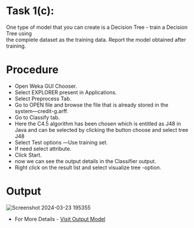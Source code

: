 # Task 1(c):
One type of model that you can create is a Decision Tree - train a Decision Tree using <br>
the complete dataset as the training data. Report the model obtained after training.
# Procedure
- Open Weka GUI Chooser.
- Select EXPLORER present in Applications.
- Select Preprocess Tab.
- Go to OPEN file and browse the file that is already stored in the system―credit-g.arff.
- Go to Classify tab.
- Here the C4.5 algorithm has been chosen which is entitled as J48 in Java and can be selected by clicking the button choose and select tree J48
- Select Test options ―Use training set.
- If need select attribute.
- Click Start.
- now we can see the output details in the Classifier output.
- Right click on the result list and select visualize tree -option.
# Output

![Screenshot 2024-03-23 195355](https://github.com/prabhasg03/Task-Codes/assets/121883587/47c9917b-fa58-40a3-8527-d52300819d9f)

- For More Details - [Visit Output Model]()

